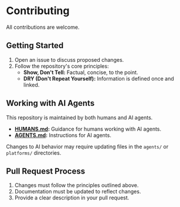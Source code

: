 # Contributing

All contributions are welcome.

## Getting Started

1. Open an issue to discuss proposed changes.
2. Follow the repository's core principles:
   - **Show, Don't Tell:** Factual, concise, to the point.
   - **DRY (Don't Repeat Yourself):** Information is defined once and linked.

## Working with AI Agents

This repository is maintained by both humans and AI agents.

- **[HUMANS.md](./HUMANS.md):** Guidance for humans working with AI agents.
- **[AGENTS.md](./AGENTS.md):** Instructions for AI agents.

Changes to AI behavior may require updating files in the `agents/` or `platforms/` directories.

## Pull Request Process

1. Changes must follow the principles outlined above.
2. Documentation must be updated to reflect changes.
3. Provide a clear description in your pull request.
